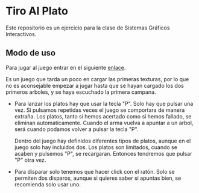 Tiro Al Plato
========

Este repositorio es un ejercicio para la clase de Sistemas Gráficos Interactivos.

## Modo de uso

Para jugar al juego entrar en el siguiente [enlace](https://jorgenieto.github.io/TiroAlPlato).

Es un juego que tarda un poco en cargar las primeras texturas, por lo que no es aconsejable empezar a jugar hasta que se hayan cargado los dos primeros arboles, y se haya escuchado la primera campana.

* Para lanzar los platos hay que usar la tecla "P". Solo hay que pulsar una vez. Si pulsamos repetidas veces el juego se comportara de manera extraña. Los platos, tanto si hemos acertado como si hemos fallado, se eliminan automaticamente. Cuando el arma vuelva a apuntar a un arbol, será cuando podamos volver a pulsar la tecla "P".

  Dentro del juego hay definidos diferentes tipos de platos, aunque en el juego solo hay incluidos dos. Los platos son limitados, cuando se acaben y pulsemos "P", se recargaran. Entonces tendremos que pulsar "P" otra vez.

* Para disparar solo tenemos que hacer click con el ratón. Solo se permiten dos disparos, aunque si quieres saber si apuntas bien, se recomienda solo usar uno.



